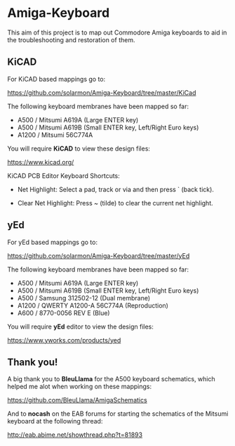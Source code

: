 # Amiga-Keyboard

This aim of this project is to map out Commodore Amiga keyboards to aid in the troubleshooting and restoration of them.

## KiCAD

For KiCAD based mappings go to:

https://github.com/solarmon/Amiga-Keyboard/tree/master/KiCad

The following keyboard membranes have been mapped so far:

* A500 / Mitsumi A619A (Large ENTER key)
* A500 / Mitsumi A619B (Small ENTER key, Left/Right Euro keys)
* A1200 / Mitsumi 56C774A

You will require **KiCAD** to view these design files:

https://www.kicad.org/

KiCAD PCB Editor Keyboard Shortcuts:

* Net Highlight: Select a pad, track or via and then press ` (back tick).

* Clear Net Highlight: Press ~ (tilde) to clear the current net highlight.

## yEd

For yEd based mappings go to:

https://github.com/solarmon/Amiga-Keyboard/tree/master/yEd

The following keyboard membranes have been mapped so far:

* A500 / Mitsumi A619A (Large ENTER key)
* A500 / Mitsumi A619B (Small ENTER key, Left/Right Euro keys)
* A500 / Samsung 312502-12 (Dual membrane)
* A1200 / QWERTY A1200-A 56C774A (Reproduction)
* A600 / 8770-0056 REV E (Blue)

You will require **yEd** editor to view the design files:

https://www.yworks.com/products/yed

## Thank you!

A big thank you to **BleuLlama** for the A500 keyboard schematics, which helped me alot when working on these mappings:

https://github.com/BleuLlama/AmigaSchematics

And to **nocash** on the EAB forums for starting the schematics of the Mitsumi keyboard at the following thread:

http://eab.abime.net/showthread.php?t=81893

